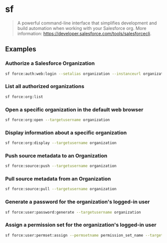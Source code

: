 # sf

> A powerful command-line interface that simplifies development and build automation when working with your Salesforce org. More information: <https://developer.salesforce.com/tools/salesforcecli>.

## Examples

### Authorize a Salesforce Organization

```bash
sf force:auth:web:login --setalias organization --instanceurl organization_url
```

### List all authorized organizations

```bash
sf force:org:list
```

### Open a specific organization in the default web browser

```bash
sf force:org:open --targetusername organization
```

### Display information about a specific organization

```bash
sf force:org:display --targetusername organization
```

### Push source metadata to an Organization

```bash
sf force:source:push --targetusername organization
```

### Pull source metadata from an Organization

```bash
sf force:source:pull --targetusername organization
```

### Generate a password for the organization's logged-in user

```bash
sf force:user:password:generate --targetusername organization
```

### Assign a permission set for the organization's logged-in user

```bash
sf force:user:permset:assign --permsetname permission_set_name --targetusername organization
```
